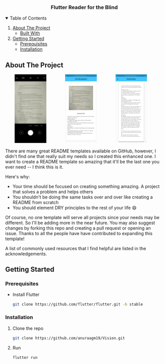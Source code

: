 

<!-- PROJECT LOGO -->
<br />
<p align="center">
<!--   <a>
    <img src="images/logo.png" alt="Logo" width="80" height="80">
  </a> -->

  <h3 align="center">Flutter Reader for the Blind</h3>
</p>



<!-- TABLE OF CONTENTS -->
<details open="open">
  <summary>Table of Contents</summary>
  <ol>
    <li>
      <a href="#about-the-project">About The Project</a>
      <ul>
        <li><a href="#built-with">Built With</a></li>
      </ul>
    </li>
    <li>
      <a href="#getting-started">Getting Started</a>
      <ul>
        <li><a href="#prerequisites">Prerequisites</a></li>
        <li><a href="#installation">Installation</a></li>
      </ul>
    </li>
  </ol>
</details>



<!-- ABOUT THE PROJECT -->
## About The Project

<!-- [![Product Name Screen Shot][product-screenshot]](https://example.com) -->

<img src=images/ss1.jpeg width="20%" height = "20%" hspace="30"/><img src=images/ss2.jpeg width="20%" height = "20%" hspace="30"/><img src=images/ss3.jpeg width="20%" height = "20%" hspace="30"/>
<!-- <img src=images/experiences.jpg> -->

There are many great README templates available on GitHub, however, I didn't find one that really suit my needs so I created this enhanced one. I want to create a README template so amazing that it'll be the last one you ever need -- I think this is it.

Here's why:
* Your time should be focused on creating something amazing. A project that solves a problem and helps others
* You shouldn't be doing the same tasks over and over like creating a README from scratch
* You should element DRY principles to the rest of your life :smile:

Of course, no one template will serve all projects since your needs may be different. So I'll be adding more in the near future. You may also suggest changes by forking this repo and creating a pull request or opening an issue. Thanks to all the people have have contributed to expanding this template!

A list of commonly used resources that I find helpful are listed in the acknowledgements.




<!-- GETTING STARTED -->
## Getting Started

### Prerequisites

* Install Flutter
  ```sh
  git clone https://github.com/flutter/flutter.git -b stable

  ```

### Installation

1. Clone the repo
   ```sh
   git clone https://github.com/anuraagm19/Vision.git
   ```
2. Run
   ```sh
   flutter run
   ```


<!-- [product-screenshot]: images/screenshot.png -->
